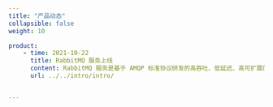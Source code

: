 ```yaml
---
title: "产品动态"
collapsible: false
weight: 10

product:
    - time: 2021-10-22
      title: RabbitMQ 服务上线
      content: RabbitMQ 服务是基于 AMQP 标准协议研发的高吞吐、低延迟、高可扩展的消息队列服务，并以云应用的形式在 AppCenter 中部署，具备可靠性、灵活的路由、事务、高可用的队列、消息排序、可视化管理等功能，服务器端用 Erlang 语言编写，天生具备高可用和高并发的特性。
      url: ../../intro/intro/


---
```


